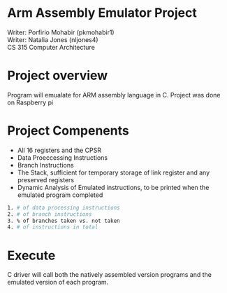 # Arm Assembly Emulator Project
Writer: Porfirio Mohabir (pkmohabir1) <br />
Writer: Natalia Jones (nljones4) <br />
CS 315 Computer Architecture 

# Project overview
Program will emualate for ARM assembly language in C. Project was done on Raspberry pi

# Project Compenents

 - All 16 registers and the CPSR
 - Data Proeccessing Instructions
 - Branch Instructions
 - The Stack, sufficient for temporary storage of link register and any preserved registers
 - Dynamic Analysis of Emulated instructions, to be printed when the emulated program completed
 ```bash
 1. # of data processing instructions
 2. # of branch instructions
 3. % of branches taken vs. not taken
 4. # of instructions in total
 ```
# Execute
C driver will call both the natively assembled version programs and the emulated version of each program.   



